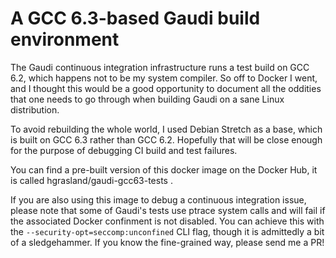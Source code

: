 # A GCC 6.3-based Gaudi build environment

The Gaudi continuous integration infrastructure runs a test build on GCC 6.2,
which happens not to be my system compiler. So off to Docker I went, and I
thought this would be a good opportunity to document all the oddities that one
needs to go through when building Gaudi on a sane Linux distribution.

To avoid rebuilding the whole world, I used Debian Stretch as a base, which is
built on GCC 6.3 rather than GCC 6.2. Hopefully that will be close enough for
the purpose of debugging CI build and test failures.

You can find a pre-built version of this docker image on the Docker Hub, it is
called hgrasland/gaudi-gcc63-tests .

If you are also using this image to debug a continuous integration issue, please
note that some of Gaudi's tests use ptrace system calls and will fail if the
associated Docker confinment is not disabled. You can achieve this with the
`--security-opt=seccomp:unconfined` CLI flag, though it is admittedly a bit of a
sledgehammer. If you know the fine-grained way, please send me a PR!